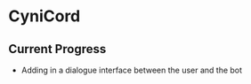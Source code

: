 CyniCord
===============================

Current Progress
-------------------------------

- Adding in a dialogue interface between the user and the bot